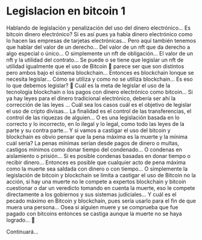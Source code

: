 # Legislacion en bitcoin 1
Hablando de legislación y penalización del uso del dinero electrónico... Es bitcoin dinero electrónico? Si es así pues ya había dinero electrónico como lo hacen las empresas de tarjetas electrónicas... Pero aquí también tenemos que hablar del valor de un derecho... Del valor de un nft que da derecho a algo especial o único... O simplemente un nft de obligación... El valor de un nft y la utilidad del contrato...
Se puede o se tiene que legislar un nft de utilidad igualmente que el uso de Bitcoin 🤔 parece ser que son distintos pero ambos bajo el sistema blockchain... Entonces es blockchain lonque se necesita legislar... Cómo se utiliza y como no se utiliza blockchain... Es eso lo que debemos legislar? 🤔
Cuál es la meta de legislar el uso de la tecnología blockchain o los pagos con dinero electrónico como bitcoin... Si ya hay leyes para el dinero tradicional electrónico, debería ser ahí la corrección de las leyes ... Cuál sea los casos cuál es el objetivo de legislar el uso de cripto divisas... La finalidad es el control de las transferencias, el control de las riquezas de alguien... O es una legislación basada en lo correcto y lo incorrecto, en lo ilegal y lo legal, como todo las leyes de la parte y su contra parte...
Y si vamos a castigar el uso del bitcoin y blockchain es obvio pensar que la pena máxima es la muerte y la mínima cuál seria?
La penas mínimas serían desde pagos de dinero o multas, castigos mínimos como donar tiempo del condenado... O condenas en aislamiento o prisión... Si es posible condenas basadas en donar tiempo o recibir dinero... Entonces es posible que cualquier acto de pena máxima como la muerte sea saldada con dinero o con tiempo...
O simplemente la legislación de bitcoin y blockchain se limita a castigar el uso de Bitcoin no la acción, si hay una muerte no le compete a expertos blockchain y bitcoin cuestionar o dar un veredicto tomando en cuenta la muerte, eso le compete directamente a los gobiernos y sus sistemas judiciales...
Y cuál es el pecado máximo en Bitcoin y blockchain, pues sería usarlo para el fin de que muera una persona... Osea si alguien muere y se comprueba que fue pagado con bitcoins entonces se castiga aunque la muerte no se haya logrado... 🤔

Continuará...
